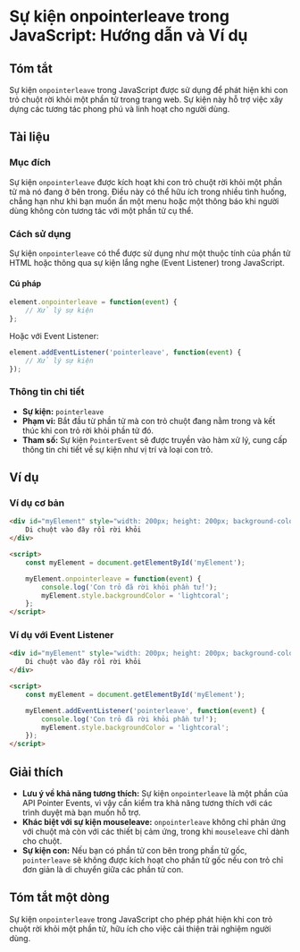 <!--
Meta Description: # Sự kiện onpointerleave trong JavaScript: Hướng dẫn và Ví dụ ## Tóm tắt Sự kiện `onpointerleave` trong JavaScript được sử dụng để phát hiện khi con t...
Meta Keywords: kiện, phần, con, trong, myelement
-->

# Sự kiện onpointerleave trong JavaScript: Hướng dẫn và Ví dụ

## Tóm tắt
Sự kiện `onpointerleave` trong JavaScript được sử dụng để phát hiện khi con trỏ chuột rời khỏi một phần tử trong trang web. Sự kiện này hỗ trợ việc xây dựng các tương tác phong phú và linh hoạt cho người dùng.

## Tài liệu
### Mục đích
Sự kiện `onpointerleave` được kích hoạt khi con trỏ chuột rời khỏi một phần tử mà nó đang ở bên trong. Điều này có thể hữu ích trong nhiều tình huống, chẳng hạn như khi bạn muốn ẩn một menu hoặc một thông báo khi người dùng không còn tương tác với một phần tử cụ thể.

### Cách sử dụng
Sự kiện `onpointerleave` có thể được sử dụng như một thuộc tính của phần tử HTML hoặc thông qua sự kiện lắng nghe (Event Listener) trong JavaScript.

#### Cú pháp
```javascript
element.onpointerleave = function(event) {
    // Xử lý sự kiện
};
```
Hoặc với Event Listener:
```javascript
element.addEventListener('pointerleave', function(event) {
    // Xử lý sự kiện
});
```

### Thông tin chi tiết
- **Sự kiện:** `pointerleave`
- **Phạm vi:** Bắt đầu từ phần tử mà con trỏ chuột đang nằm trong và kết thúc khi con trỏ rời khỏi phần tử đó.
- **Tham số:** Sự kiện `PointerEvent` sẽ được truyền vào hàm xử lý, cung cấp thông tin chi tiết về sự kiện như vị trí và loại con trỏ.

## Ví dụ
### Ví dụ cơ bản
```html
<div id="myElement" style="width: 200px; height: 200px; background-color: lightblue;">
    Di chuột vào đây rồi rời khỏi
</div>

<script>
    const myElement = document.getElementById('myElement');

    myElement.onpointerleave = function(event) {
        console.log('Con trỏ đã rời khỏi phần tử!');
        myElement.style.backgroundColor = 'lightcoral';
    };
</script>
```

### Ví dụ với Event Listener
```html
<div id="myElement" style="width: 200px; height: 200px; background-color: lightblue;">
    Di chuột vào đây rồi rời khỏi
</div>

<script>
    const myElement = document.getElementById('myElement');

    myElement.addEventListener('pointerleave', function(event) {
        console.log('Con trỏ đã rời khỏi phần tử!');
        myElement.style.backgroundColor = 'lightcoral';
    });
</script>
```

## Giải thích
- **Lưu ý về khả năng tương thích:** Sự kiện `onpointerleave` là một phần của API Pointer Events, vì vậy cần kiểm tra khả năng tương thích với các trình duyệt mà bạn muốn hỗ trợ.
- **Khác biệt với sự kiện mouseleave:** `onpointerleave` không chỉ phản ứng với chuột mà còn với các thiết bị cảm ứng, trong khi `mouseleave` chỉ dành cho chuột.
- **Sự kiện con:** Nếu bạn có phần tử con bên trong phần tử gốc, `pointerleave` sẽ không được kích hoạt cho phần tử gốc nếu con trỏ chỉ đơn giản là di chuyển giữa các phần tử con.

## Tóm tắt một dòng
Sự kiện `onpointerleave` trong JavaScript cho phép phát hiện khi con trỏ chuột rời khỏi một phần tử, hữu ích cho việc cải thiện trải nghiệm người dùng.